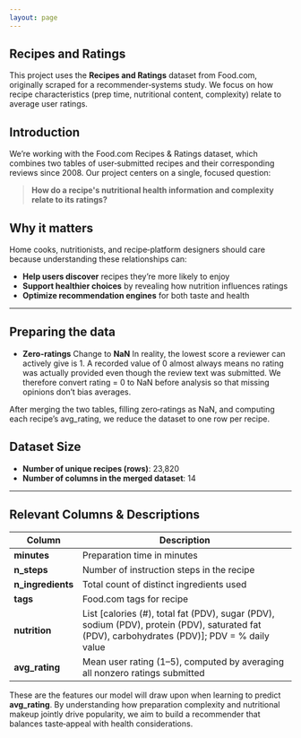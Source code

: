 ```yaml
---
layout: page
---
```


## Recipes and Ratings

This project uses the **Recipes and Ratings** dataset from Food.com, originally scraped for a recommender‑systems study. We focus on how recipe characteristics (prep time, nutritional content, complexity) relate to average user ratings.

## Introduction
We’re working with the Food.com Recipes & Ratings dataset, which combines two tables of user‑submitted recipes and their corresponding reviews since 2008. Our project centers on a single, focused question:

> **How do a recipe's nutritional health information and complexity relate to its ratings?**

## Why it matters
Home cooks, nutritionists, and recipe‑platform designers should care because understanding these relationships can:
- **Help users discover** recipes they’re more likely to enjoy  
- **Support healthier choices** by revealing how nutrition influences ratings  
- **Optimize recommendation engines** for both taste and health  

---
## Preparing the data
- **Zero-ratings** Change to **NaN**
In reality, the lowest score a reviewer can actively give is 1. A recorded value of 0 almost always means no rating was actually provided even though the review text was submitted. We therefore convert rating = 0 to NaN before analysis so that missing opinions don’t bias averages.

After merging the two tables, filling zero‑ratings as NaN, and computing each recipe’s avg_rating, we reduce the dataset to one row per recipe.

## Dataset Size
- **Number of unique recipes (rows)**: 23,820  
- **Number of columns in the merged dataset**: 14  


---

## Relevant Columns & Descriptions

| Column            | Description                                                                                 |
|-------------------|---------------------------------------------------------------------------------------------|
| **minutes**       | Preparation time in minutes                                                                 |
| **n_steps**       | Number of instruction steps in the recipe                                                   |
| **n_ingredients** | Total count of distinct ingredients used                                                    |
| **tags**          | Food.com tags for recipe                                                                    |
| **nutrition**     | List [calories (#), total fat (PDV), sugar (PDV), sodium (PDV), protein (PDV), saturated fat (PDV), carbohydrates (PDV)]; PDV = % daily value                                         |
| **avg_rating**    | Mean user rating (1–5), computed by averaging all nonzero ratings submitted                 |


These are the features our model will draw upon when learning to predict **avg_rating**. By understanding how preparation complexity and nutritional makeup jointly drive popularity, we aim to build a recommender that balances taste‑appeal with health considerations.
